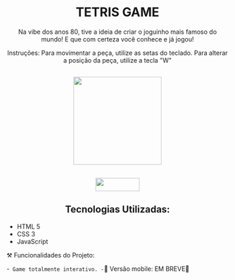 <h1 align="center"> TETRIS GAME </h1>

<div align="center"> 

  <p> Na vibe dos anos 80, tive a ideia de criar o joguinho mais famoso do mundo! E que com certeza você conhece e já jogou! </p>
  <p> Instruções: Para movimentar a peça, utilize as setas do teclado. Para alterar a posição da peça, utilize a tecla "W"
  
</div>

##

<div align="center">

  <img src="https://images-na.ssl-images-amazon.com/images/I/61M3rDwh4qL.png" width="200" height="200">
  
</div>
 
 ##
 
 <div align="center">
 
  <img src="https://img.shields.io/badge/-90%25%20DONE-yellow" width="100" height="30">
 
 </div>
 
 ##
 
 <div> 
    
  <h2 align="center"> Tecnologias Utilizadas: </h2>
    
   * HTML 5
   * CSS 3
   * JavaScript
  
</div>

  ⚒️ Funcionalidades do Projeto:
  
  -` Game totalmente interativo.
  -`🚧 Versão mobile: EM BREVE🚧

<div>





